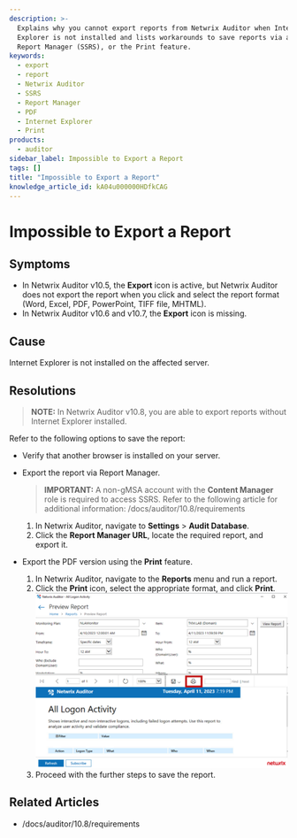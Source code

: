 ```yaml
---
description: >-
  Explains why you cannot export reports from Netwrix Auditor when Internet
  Explorer is not installed and lists workarounds to save reports via a browser,
  Report Manager (SSRS), or the Print feature.
keywords:
  - export
  - report
  - Netwrix Auditor
  - SSRS
  - Report Manager
  - PDF
  - Internet Explorer
  - Print
products:
  - auditor
sidebar_label: Impossible to Export a Report
tags: []
title: "Impossible to Export a Report"
knowledge_article_id: kA04u000000HDfkCAG
---
```


# Impossible to Export a Report

## Symptoms

- In Netwrix Auditor v10.5, the **Export** icon is active, but Netwrix Auditor does not export the report when you click and select the report format (Word, Excel, PDF, PowerPoint, TIFF file, MHTML).
- In Netwrix Auditor v10.6 and v10.7, the **Export** icon is missing.

## Cause

Internet Explorer is not installed on the affected server.

## Resolutions

> **NOTE:** In Netwrix Auditor v10.8, you are able to export reports without Internet Explorer installed.

Refer to the following options to save the report:

- Verify that another browser is installed on your server.

- Export the report via Report Manager.
  > **IMPORTANT:** A non-gMSA account with the **Content Manager** role is required to access SSRS. Refer to the following article for additional information: /docs/auditor/10.8/requirements

  1. In Netwrix Auditor, navigate to **Settings** > **Audit Database**.
  2. Click the **Report Manager URL**, locate the required report, and export it.

- Export the PDF version using the **Print** feature.

  1. In Netwrix Auditor, navigate to the **Reports** menu and run a report.
  2. Click the **Print** icon, select the appropriate format, and click **Print**.  
     ![Print dialog or options](images/ka0Qk000000CoU5_0EM4u0000084Tco.png)
  3. Proceed with the further steps to save the report.

## Related Articles

- /docs/auditor/10.8/requirements
